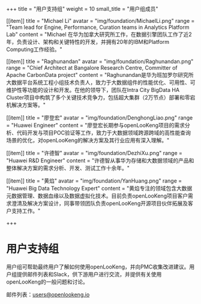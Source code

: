 +++
title = "用户支持组"
weight = 10
small_title = "用户组成员"

[[item]]
    title = "Michael Li"
    avatar = "img/foundation/MichaelLi.png"
    range = "Team lead for Engine, Performance, Curation teams in Analytics Platform Lab"
    content = "Michael 在华为加拿大研究所工作，在数据引擎团队工作了近2年，负责设计、架构和关键特性的开发，并拥有20年的IBM和Platform Computing工作经验。"


[[item]]
    title = "Raghunandan"
    avatar = "img/foundation/Raghunandan.png"
    range = "Chief Architect at Bangalore Research Centre, Committer of Apache CarbonData project"
    content = "Raghunandan是华为班加罗尔研究所大数据平台系统工程小组技术负责人，致力于大数据组件的性能优化、可用性、可维护性等功能的设计和开发。在他的领导下，团队在Intra City BigData HA Cluster项目中构筑了多个关键技术竞争力，包括超大集群（2万节点）部署和零宕机解决方案等。"

[[item]]
    title = "廖登宏"
    avatar = "img/foundation/DenghongLiao.png"
    range = "Huawei Engineer"
    content = "廖登宏长期参与openLooKeng项目的需求分析、代码开发与项目POC验证等工作，致力于大数据领域跨源跨域的高性能查询场景的优化，对openLooKeng的解决方案及其行业应用有深入理解。"

[[item]]
    title = "许德智"
    avatar = "img/foundation/DezhiXu.png"
    range = "Huawei R&D Engineer"
    content = "许德智从事华为存储和大数据领域的产品和整体解决方案的需求分析、开发、测试工作十余年。"

[[item]]
    title = "黄焰"
    avatar = "img/foundation/YanHuang.png"
    range = "Huawei Big Data Technology Expert"
    content = "黄焰专注的领域包含大数据元数据管理、数据血缘以及数据虚拟化技术。目前负责openLooKeng项目客户需求澄清及解决方案设计，同事带领团队负责openLooKeng开源项目伙伴拓展及客户支持工作。"






+++


# 用户支持组

用户组可帮助最终用户了解如何使用openLooKeng，并向PMC收集改进建议。用户组提供邮件列表和Slack，供下游用户进行交流，并提供有关使用openLooKeng的一般问题和讨论。


邮件列表：users@openlookeng.io

